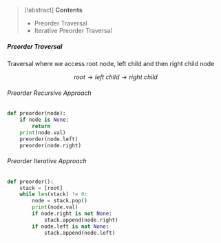 > [!abstract] **Contents**
> - Preorder Traversal
> - Iterative Preorder Traversal

##### Preorder Traversal
Traversal where we access root node, left child and then right child node

$$
root \rightarrow left\ child \rightarrow right\ child
$$

###### Preorder Recursive Approach
```python
def preorder(node):
    if node is None:
        return
    print(node.val)
    preorder(node.left)
    preorder(node.right)
```

###### Preorder Iterative Approach
```python
def preorder():
    stack = [root]
    while len(stack) != 0:
        node = stack.pop()
        print(node.val)
        if node.right is not None:
            stack.append(node.right)
        if node.left is not None:
            stack.append(node.left)
```
